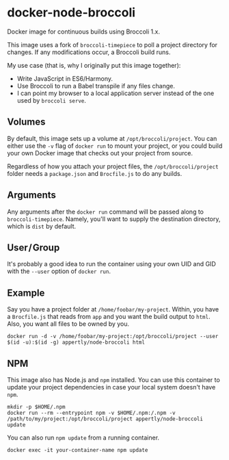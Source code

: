 # docker-node-broccoli
Docker image for continuous builds using Broccoli 1.x.

This image uses a fork of `broccoli-timepiece` to poll a project directory for changes. If any modifications occur, a Broccoli build runs.

My use case (that is, why I originally put this image together):
* Write JavaScript in ES6/Harmony.
* Use Broccoli to run a Babel transpile if any files change.
* I can point my browser to a local application server instead of the one used by `broccoli serve`.

## Volumes

By default, this image sets up a volume at `/opt/broccoli/project`. You can either use the `-v` flag of `docker run` to mount your project, or you could build your own Docker image that checks out your project from source.

Regardless of how you attach your project files, the `/opt/broccoli/project` folder needs a `package.json` and `Brocfile.js` to do any builds.

## Arguments

Any arguments after the `docker run` command will be passed along to `broccoli-timepiece`. Namely, you'll want to supply the destination directory, which is `dist` by default.

## User / Group

It's probably a good idea to run the container using your own UID and GID with the `--user` option of `docker run`.

## Example 

Say you have a project folder at `/home/foobar/my-project`. Within, you have a `Brocfile.js` that reads from `app` and you want the build output to `html`. Also, you want all files to be owned by you.

```shell
docker run -d -v /home/foobar/my-project:/opt/broccoli/project --user $(id -u):$(id -g) appertly/node-broccoli html
```

## NPM 

This image also has Node.js and `npm` installed. You can use this container to update your project dependencies in case your local system doesn't have `npm`.

```shell
mkdir -p $HOME/.npm
docker run --rm --entrypoint npm -v $HOME/.npm:/.npm -v /path/to/my/project:/opt/broccoli/project appertly/node-broccoli update
```
You can also run `npm update` from a running container.

```shell
docker exec -it your-container-name npm update
```
